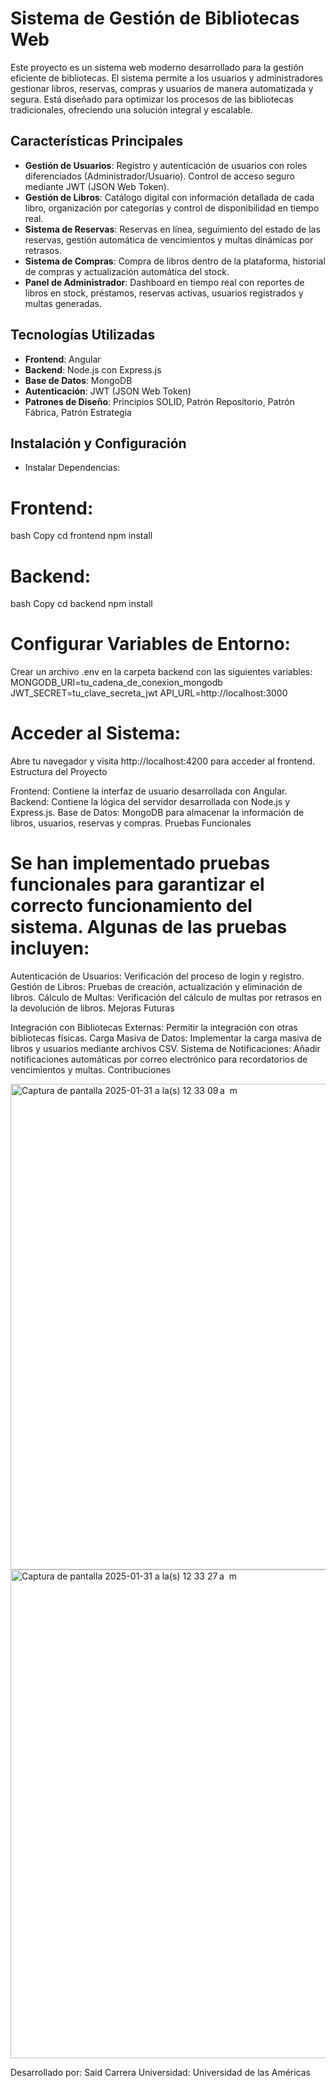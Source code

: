 # Sistema de Gestión de Bibliotecas Web

Este proyecto es un sistema web moderno desarrollado para la gestión eficiente de bibliotecas. El sistema permite a los usuarios y administradores gestionar libros, reservas, compras y usuarios de manera automatizada y segura. Está diseñado para optimizar los procesos de las bibliotecas tradicionales, ofreciendo una solución integral y escalable.

## Características Principales

- **Gestión de Usuarios**: Registro y autenticación de usuarios con roles diferenciados (Administrador/Usuario). Control de acceso seguro mediante JWT (JSON Web Token).
- **Gestión de Libros**: Catálogo digital con información detallada de cada libro, organización por categorías y control de disponibilidad en tiempo real.
- **Sistema de Reservas**: Reservas en línea, seguimiento del estado de las reservas, gestión automática de vencimientos y multas dinámicas por retrasos.
- **Sistema de Compras**: Compra de libros dentro de la plataforma, historial de compras y actualización automática del stock.
- **Panel de Administrador**: Dashboard en tiempo real con reportes de libros en stock, préstamos, reservas activas, usuarios registrados y multas generadas.

## Tecnologías Utilizadas

- **Frontend**: Angular
- **Backend**: Node.js con Express.js
- **Base de Datos**: MongoDB
- **Autenticación**: JWT (JSON Web Token)
- **Patrones de Diseño**: Principios SOLID, Patrón Repositorio, Patrón Fábrica, Patrón Estrategia

## Instalación y Configuración

- Instalar Dependencias:
# Frontend:
bash
Copy
cd frontend
npm install
# Backend:
bash
Copy
cd backend
npm install

# Configurar Variables de Entorno:
Crear un archivo .env en la carpeta backend con las siguientes variables:
MONGODB_URI=tu_cadena_de_conexion_mongodb
JWT_SECRET=tu_clave_secreta_jwt
API_URL=http://localhost:3000


# Acceder al Sistema:
Abre tu navegador y visita http://localhost:4200 para acceder al frontend.
Estructura del Proyecto

Frontend: Contiene la interfaz de usuario desarrollada con Angular.
Backend: Contiene la lógica del servidor desarrollada con Node.js y Express.js.
Base de Datos: MongoDB para almacenar la información de libros, usuarios, reservas y compras.
Pruebas Funcionales

# Se han implementado pruebas funcionales para garantizar el correcto funcionamiento del sistema. Algunas de las pruebas incluyen:

Autenticación de Usuarios: Verificación del proceso de login y registro.
Gestión de Libros: Pruebas de creación, actualización y eliminación de libros.
Cálculo de Multas: Verificación del cálculo de multas por retrasos en la devolución de libros.
Mejoras Futuras

Integración con Bibliotecas Externas: Permitir la integración con otras bibliotecas físicas.
Carga Masiva de Datos: Implementar la carga masiva de libros y usuarios mediante archivos CSV.
Sistema de Notificaciones: Añadir notificaciones automáticas por correo electrónico para recordatorios de vencimientos y multas.
Contribuciones

<img width="777" alt="Captura de pantalla 2025-01-31 a la(s) 12 33 09 a  m" src="https://github.com/user-attachments/assets/14b74448-2800-4c3a-9982-f19aa1526944" />
<img width="782" alt="Captura de pantalla 2025-01-31 a la(s) 12 33 27 a  m" src="https://github.com/user-attachments/assets/a818f94d-216b-4543-aa88-7daee1234f66" />


Desarrollado por: Said Carrera
Universidad: Universidad de las Américas
